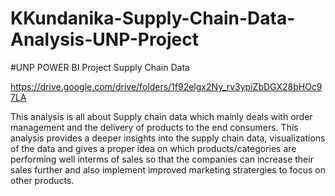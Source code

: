 # KKundanika-Supply-Chain-Data-Analysis-UNP-Project

#UNP POWER BI Project Supply Chain Data


https://drive.google.com/drive/folders/1f92elgx2Ny_rv3ypiZbDGX28bHOc97LA


This analysis is all about Supply chain data which mainly deals with order management and the delivery of products to the end consumers. This analysis provides a deeper insights into the supply chain data, 
visualizations of the data and gives a proper idea on which products/categories are performing well interms of sales so that the companies can increase their sales further and also 
implement improved marketing stratergies to focus on other products.

